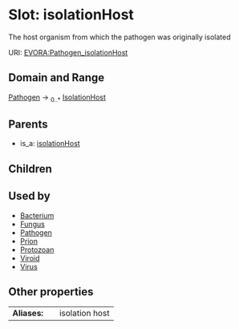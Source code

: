
# Slot: isolationHost

The host organism from which the pathogen was originally isolated

URI: [EVORA:Pathogen_isolationHost](https://evora-project.eu/Pathogen_isolationHost)


## Domain and Range

[Pathogen](Pathogen.md) &#8594;  <sub>0..\*</sub> [IsolationHost](IsolationHost.md)

## Parents

 *  is_a: [isolationHost](isolationHost.md)

## Children


## Used by

 * [Bacterium](Bacterium.md)
 * [Fungus](Fungus.md)
 * [Pathogen](Pathogen.md)
 * [Prion](Prion.md)
 * [Protozoan](Protozoan.md)
 * [Viroid](Viroid.md)
 * [Virus](Virus.md)

## Other properties

|  |  |  |
| --- | --- | --- |
| **Aliases:** | | isolation host |